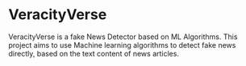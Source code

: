 # VeracityVerse
VeracityVerse is a fake News Detector based on ML Algorithms. This project aims to use Machine learning algorithms to detect fake news directly, based on the text content of news articles.
